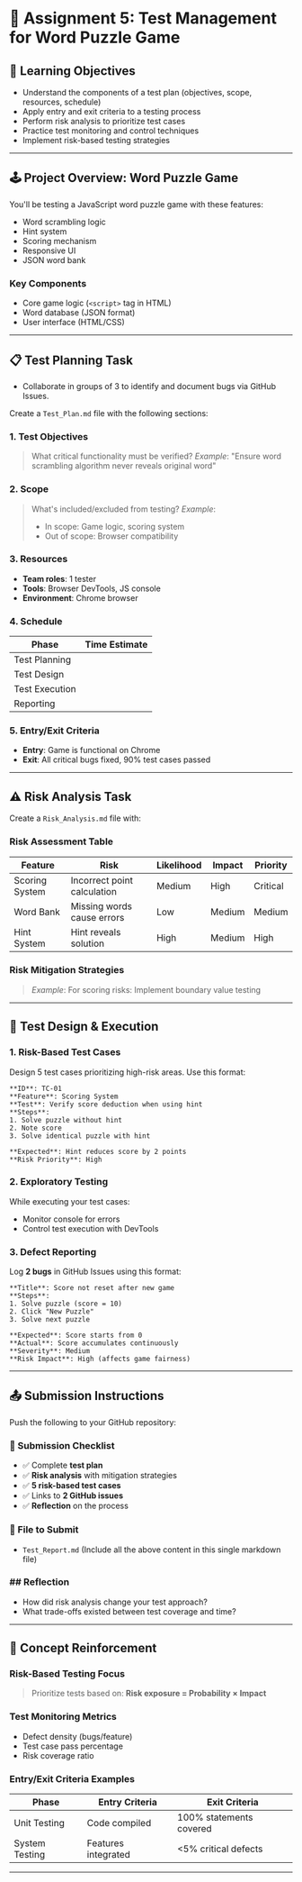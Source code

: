 # 📝 Assignment 5: Test Management for Word Puzzle Game

## 🎯 Learning Objectives

* Understand the components of a test plan (objectives, scope, resources, schedule)
* Apply entry and exit criteria to a testing process
* Perform risk analysis to prioritize test cases
* Practice test monitoring and control techniques
* Implement risk-based testing strategies

---

## 🕹️ Project Overview: Word Puzzle Game

You'll be testing a JavaScript word puzzle game with these features:

* Word scrambling logic
* Hint system
* Scoring mechanism
* Responsive UI
* JSON word bank

### Key Components

* Core game logic (`<script>` tag in HTML)
* Word database (JSON format)
* User interface (HTML/CSS)

---

## 📋 Test Planning Task

* Collaborate in groups of 3 to identify and document bugs via GitHub Issues.

Create a `Test_Plan.md` file with the following sections:

### 1. Test Objectives

> What critical functionality must be verified?
> *Example*: "Ensure word scrambling algorithm never reveals original word"

### 2. Scope

> What's included/excluded from testing?
> *Example*:
>
> * In scope: Game logic, scoring system
> * Out of scope: Browser compatibility

### 3. Resources

* **Team roles**: 1 tester
* **Tools**: Browser DevTools, JS console
* **Environment**: Chrome browser

### 4. Schedule

| Phase          | Time Estimate |
| -------------- | ------------- |
| Test Planning  |               |
| Test Design    |               |
| Test Execution |               |
| Reporting      |               |

### 5. Entry/Exit Criteria

* **Entry**: Game is functional on Chrome
* **Exit**: All critical bugs fixed, 90% test cases passed

---

## ⚠️ Risk Analysis Task

Create a `Risk_Analysis.md` file with:

### Risk Assessment Table

| Feature        | Risk                        | Likelihood | Impact | Priority |
| -------------- | --------------------------- | ---------- | ------ | -------- |
| Scoring System | Incorrect point calculation | Medium     | High   | Critical |
| Word Bank      | Missing words cause errors  | Low        | Medium | Medium   |
| Hint System    | Hint reveals solution       | High       | Medium | High     |

### Risk Mitigation Strategies

> *Example*: For scoring risks: Implement boundary value testing

---

## 🧪 Test Design & Execution

### 1. Risk-Based Test Cases

Design 5 test cases prioritizing high-risk areas. Use this format:

```
**ID**: TC-01  
**Feature**: Scoring System  
**Test**: Verify score deduction when using hint  
**Steps**:  
1. Solve puzzle without hint  
2. Note score  
3. Solve identical puzzle with hint  

**Expected**: Hint reduces score by 2 points  
**Risk Priority**: High  
```

### 2. Exploratory Testing

While executing your test cases:

* Monitor console for errors
* Control test execution with DevTools

### 3. Defect Reporting

Log **2 bugs** in GitHub Issues using this format:

```
**Title**: Score not reset after new game  
**Steps**:  
1. Solve puzzle (score = 10)  
2. Click "New Puzzle"  
3. Solve next puzzle  

**Expected**: Score starts from 0  
**Actual**: Score accumulates continuously  
**Severity**: Medium  
**Risk Impact**: High (affects game fairness)  
```

---

## 📤 Submission Instructions

Push the following to your GitHub repository:

### 📜 Submission Checklist

- ✅ Complete **test plan**
- ✅ **Risk analysis** with mitigation strategies
- ✅ **5 risk-based test cases**
- ✅ Links to **2 GitHub issues**
- ✅ **Reflection** on the process

### 📁 File to Submit

- `Test_Report.md` (Include all the above content in this single markdown file)

### ## Reflection

* How did risk analysis change your test approach?
* What trade-offs existed between test coverage and time?

---

## 🧠 Concept Reinforcement

### Risk-Based Testing Focus

> Prioritize tests based on:
> **Risk exposure = Probability × Impact**

### Test Monitoring Metrics

* Defect density (bugs/feature)
* Test case pass percentage
* Risk coverage ratio

### Entry/Exit Criteria Examples

| Phase          | Entry Criteria      | Exit Criteria           |
| -------------- | ------------------- | ----------------------- |
| Unit Testing   | Code compiled       | 100% statements covered |
| System Testing | Features integrated | <5% critical defects    |

---


